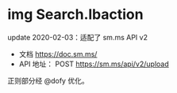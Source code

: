 # img Search.lbaction

update 2020-02-03：适配了 sm.ms API v2

- 文档 https://doc.sm.ms/
- API 地址： POST https://sm.ms/api/v2/upload

正则部分经 @dofy 优化。